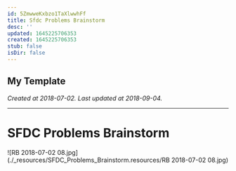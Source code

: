 ```yaml
---
id: 5ZmwweKxbzo1TaXlwwhFf
title: Sfdc Problems Brainstorm
desc: ''
updated: 1645225706353
created: 1645225706353
stub: false
isDir: false
---
```

My Template
---

_Created at 2018-07-02._
_Last updated at 2018-09-04._




---

# SFDC Problems Brainstorm


![RB 2018-07-02 08.jpg](./_resources/SFDC_Problems_Brainstorm.resources/RB 2018-07-02 08.jpg)

